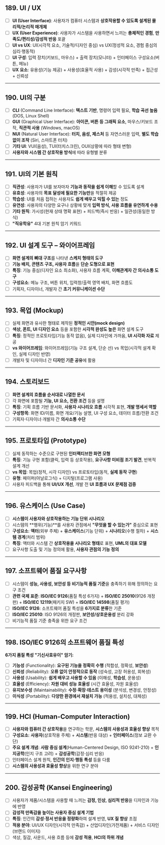## 189. UI / UX

- [ ] **UI (User Interface)**: 사용자가 컴퓨터 시스템과 **상호작용할 수 있도록 설계된 물리적/논리적 매개체**
- [ ] **UX (User Experience)**: 사용자가 시스템을 사용하면서 느끼는 **총체적인 경험**, **만족도/편리성/감성적 반응** 포괄
- [ ] **UI vs UX**: UI(시각적 요소, 기술적/디자인 중심) vs UX(정성적 요소, 경험 중심의 심리·행동적)
- [ ] **UI 구성**: 입력 장치(키보드, 마우스) + 출력 장치(모니터) + 인터페이스 구성요소(버튼, 메뉴)
- [ ] **UX 요소**: 유용성(기능 제공) + 사용성(효율적 사용) + 감성(시각적 만족) + 접근성 + 신뢰성

---

## 190. UI의 구분

- [ ] **CLI** (Command Line Interface): **텍스트 기반**, 명령어 입력 필요, **학습 곡선 높음** (DOS, Linux Shell)
- [ ] **GUI** (Graphical User Interface): **아이콘, 버튼 등 그래픽 요소**, 마우스/키보드 조작, **직관적 사용** (Windows, macOS)
- [ ] **NUI** (Natural User Interface): **터치, 음성, 제스처** 등 자연스러운 입력, **별도 학습 없이 조작** (Siri, 스마트폰 터치)
- [ ] **기타 UI**: VUI(음성), TUI(터치스크린), OUI(상황에 따라 형태 변형)
- [ ] **사용자와 시스템 간 상호작용 방식**에 따라 유형별 분류

---

## 191. UI의 기본 원칙

- [ ] **직관성**: 사용자가 UI를 보자마자 **기능과 동작을 쉽게 이해**할 수 있도록 설계
- [ ] **유효성**: 사용자의 **목표 달성에 필요한 기능만**을 적절히 제공
- [ ] **학습성**: UI를 처음 접하는 사용자도 **쉽게 배우고 익힐 수 있는** 정도
- [ ] **유연성**: 사용자의 다양한 요구나 상황에 맞게 **입력 방식, 사용 흐름을 유연하게 수용**
- [ ] **기타 원칙**: 가시성(현재 상태 명확 표현) + 피드백(즉시 반응) + 일관성(동일한 방식)
- [ ] **"직유학유"** 4대 기본 원칙 암기 키워드

---

## 192. UI 설계 도구 – 와이어프레임

- [ ] **화면 설계의 뼈대 구조**를 나타낸 **스케치 형태의 도구**
- [ ] **기능 배치, 콘텐츠 구조, 사용자 흐름**을 **단순 도형으로 표현**
- [ ] **특징**: 기능 중심(디자인 요소 최소화), 사용자 흐름 계획, **이해관계자 간 의사소통 도구**
- [ ] **구성요소**: 메뉴 구조, 버튼 위치, 입력창/출력 영역 배치, 화면 흐름도
- [ ] 기획자, 디자이너, 개발자 간 **초기 커뮤니케이션 수단**

---

## 193. 목업 (Mockup)

- [ ] 실제 화면과 유사한 형태로 제작된 **정적인 시안(mock design)**
- [ ] **색상, 폰트, UI 디자인 요소** 등을 포함한 **시각적 완성도 높은** 화면 설계 도구
- [ ] **특징**: 정적인 프로토타입(기능 동작 없음), 실제 디자인에 가까움, **UI 시각화 자료** 제공
- [ ] **vs 와이어프레임**: 와이어프레임(기능 구조 설계, 단순 선) vs 목업(시각적 설계 확인, 실제 디자인 반영)
- [ ] 개발자 및 디자이너 간 **디자인 기준 공유**에 활용

---

## 194. 스토리보드

- [ ] **화면 설계의 흐름을 순서대로 나열한 문서**
- [ ] 각 화면에 포함될 **기능, UI 요소, 전환 조건** 등을 설명
- [ ] **특징**: 기획 흐름 기반 문서화, **사용자 시나리오 흐름** 시각적 표현, **개발 명세서 역할**
- [ ] **구성항목**: 화면 ID/이름, 화면 개요/기능 설명, UI 구성 요소, 데이터 흐름/전환 조건
- [ ] 기획자·디자이너·개발자 간 **의사소통 수단**

---

## 195. 프로토타입 (Prototype)

- [ ] 실제 동작하는 수준으로 구현된 **인터랙티브한 화면 모형**
- [ ] **특징**: 기능 구현 포함(클릭, 입력 등 상호작용), **요구사항 미비점 조기 발견**, 반복적 설계 개선
- [ ] **vs 목업**: 목업(정적, 시각 디자인) vs 프로토타입(동적, **실제 동작 구현**)
- [ ] **유형**: 페이퍼(아날로그식) + 디지털(프로그램 사용)
- [ ] 사용자 피드백을 통해 **UI/UX 개선**, 개발 전 **UI 흐름과 UX 문제점 검증**

---

## 196. 유스케이스 (Use Case)

- [ ] **시스템이 사용자와 상호작용하는 기능 단위 시나리오**
- [ ] 시스템의 **행위(기능)**를 사용자 관점에서 **"무엇을 할 수 있는가"** 중심으로 표현
- [ ] **구성요소**: **액터**(외부 주체) + **유스케이스**(기능 단위) + **시나리오**(수행 절차) + **시스템 경계**(처리 범위)
- [ ] **특징**: 액터와 시스템 간 **상호작용을 시나리오 형태**로 표현, **UML의 대표 모델**
- [ ] 요구사항 도출 및 기능 정의에 활용, **사용자 관점의 기능 정의**

---

## 197. 소프트웨어 품질 요구사항

- [ ] 시스템이 **성능, 사용성, 보안성 등 비기능적 품질 기준**을 충족하기 위해 정의하는 요구 조건
- [ ] **관련 국제 표준**: **ISO/IEC 9126**(품질 특성 6가지) + **ISO/IEC 25010**(9126 개정판) + **ISO/IEC 12119**(패키지 SW) + **ISO/IEC 14598**(품질 평가)
- [ ] **ISO/IEC 9126**: 소프트웨어 품질 특성을 **6가지로 분류**한 기준
- [ ] **ISO/IEC 25010**: ISO 9126의 개정판, **보안성/상호운용성** 분리 강화
- [ ] 비기능적 품질 기준 충족을 위한 요구 조건

---

## 198. ISO/IEC 9126의 소프트웨어 품질 특성

**6가지 품질 특성 "기신사효유이" 암기:**

- [ ] **기능성** (Functionality): **요구된 기능을 정확히 수행** (적합성, 정확성, **보안성**)
- [ ] **신뢰성** (Reliability): **오류 없이 안정적으로 동작** (성숙성, 고장 허용성, 회복성)
- [ ] **사용성** (Usability): **쉽게 배우고 사용할 수 있음** (이해성, **학습성**, 운용성)
- [ ] **효율성** (Efficiency): **자원 대비 성능 효율성** (시간 효율성, 자원 효율성)
- [ ] **유지보수성** (Maintainability): **수정·확장·테스트 용이성** (분석성, 변경성, 안정성)
- [ ] **이식성** (Portability): **다양한 환경에서 재설치 가능** (적용성, 설치성, 대체성)

---

## 199. HCI (Human-Computer Interaction)

- [ ] **사용자와 컴퓨터 간 상호작용**을 연구하는 학문, **시스템의 사용성과 효율성 향상** 목적
- [ ] **구성요소**: **사용자**(상호작용 주체) + **시스템**(반응 대상) + **인터페이스**(정보 교환 수단)
- [ ] **주요 설계 개념**: **사람 중심 설계**(Human-Centered Design, ISO 9241-210) + **인지공학**(인지 구조 고려) + **감성공학**(감정·심리 반응)
- [ ] 인터페이스 설계 원칙, **인간의 인지·행동 특성** 등을 다룸
- [ ] **시스템의 사용성과 효율성 향상**을 위한 연구 분야

---

## 200. 감성공학 (Kansei Engineering)

- [ ] 사용자가 제품/시스템을 사용할 때 느끼는 **감정, 인상, 심리적 반응**을 디자인과 기능에 반영
- [ ] **감성적 만족감을 높이는 사용자 중심 설계 기법**
- [ ] **특징**: 인간의 **감성·정서 반응을 정량화**하여 설계 반영, **UX 질 향상** 초점
- [ ] **적용 분야**: UI/UX 디자인(시각적 만족감) + 산업디자인(가전제품) + 서비스 디자인(브랜드 이미지)
- [ ] 색상, 질감, 사운드, 사용 흐름 등에 **감성 적용**, **HCI의 하위 개념**